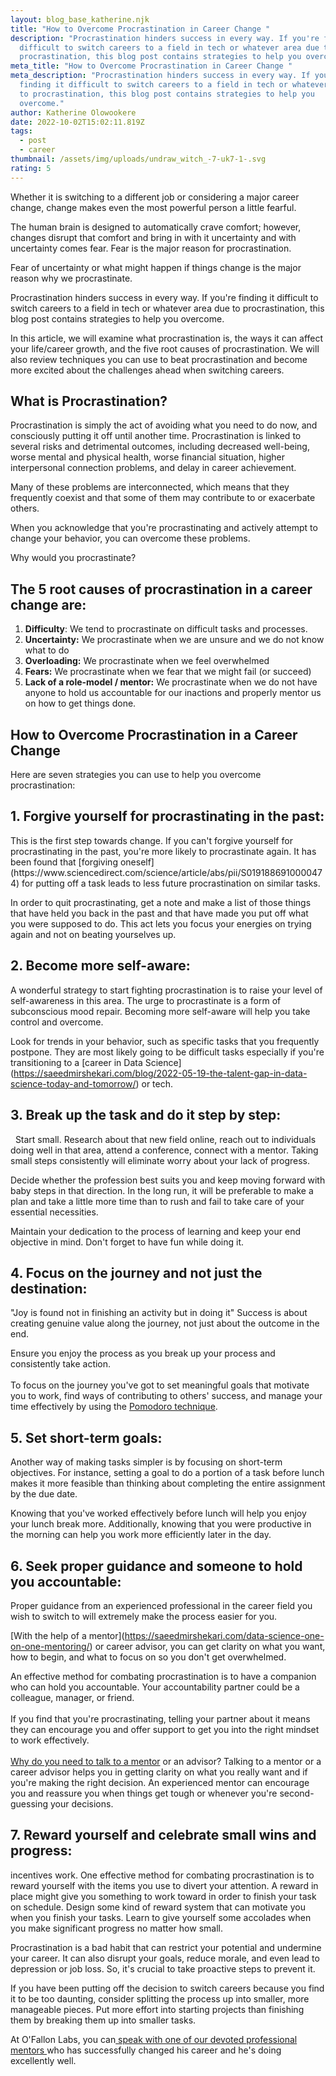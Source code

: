 ```yaml
---
layout: blog_base_katherine.njk
title: "How to Overcome Procrastination in Career Change "
description: "Procrastination hinders success in every way. If you're finding it
  difficult to switch careers to a field in tech or whatever area due to
  procrastination, this blog post contains strategies to help you overcome."
meta_title: "How to Overcome Procrastination in Career Change "
meta_description: "Procrastination hinders success in every way. If you're
  finding it difficult to switch careers to a field in tech or whatever area due
  to procrastination, this blog post contains strategies to help you
  overcome."
author: Katherine Olowookere
date: 2022-10-02T15:02:11.819Z
tags:
  - post
  - career
thumbnail: /assets/img/uploads/undraw_witch_-7-uk7-1-.svg
rating: 5
---
```

Whether it is switching to a different job or considering a major career change, change makes even the most powerful person a little fearful. 

The human brain is designed to automatically crave comfort; however, changes disrupt that comfort and bring in with it uncertainty and with uncertainty comes fear. Fear is the major reason for procrastination. 

Fear of uncertainty or what might happen if things change is the major reason why we procrastinate. 

Procrastination hinders success in every way. If you're finding it difficult to switch careers to a field in tech or whatever area due to procrastination, this blog post contains strategies to help you overcome.  

In this article, we will examine what procrastination is, the ways it can affect your life/career growth, and the five root causes of procrastination. We will also review techniques you can use to beat procrastination and become more excited about the challenges ahead when switching careers. 

<h2>What is Procrastination?</h2>

Procrastination is simply the act of avoiding what you need to do now, and consciously putting it off until another time. Procrastination is linked to several risks and detrimental outcomes, including decreased well-being, worse mental and physical health, worse financial situation, higher interpersonal connection problems, and delay in career achievement.

Many of these problems are interconnected, which means that they frequently coexist and that some of them may contribute to or exacerbate others.

When you acknowledge that you're procrastinating and actively attempt to change your behavior, you can overcome these problems.

Why would you procrastinate? 

<h2>The 5 root causes of procrastination in a career change are:</h2>

1. **Difficulty**: We tend to procrastinate on difficult tasks and processes.  
2. **Uncertainty:** We procrastinate when we are unsure and we do not know what to do
3. **Overloading:** We procrastinate when we feel overwhelmed
4. **Fears:** We procrastinate when we fear that we might fail (or succeed)
5. **Lack of a role-model / mentor:** We procrastinate when we do not have anyone to hold us accountable for our inactions and properly mentor us on how to get things done.

<h2>How to Overcome Procrastination in a Career Change</h2>

Here are seven strategies you can use to help you overcome procrastination:

<h2>1. Forgive yourself for procrastinating in the past:</h2> This is the first step towards change. If you can't forgive yourself for procrastinating in the past, you're more likely to procrastinate again. It has been found that [forgiving oneself](https://www.sciencedirect.com/science/article/abs/pii/S0191886910000474) for putting off a task leads to less future procrastination on similar tasks.

   In order to quit procrastinating, get a note and make a list of those things that have held you back in the past and that have made you put off what you were supposed to do. This act lets you focus your energies on trying again and not on beating yourselves up.

<h2>2. Become more self-aware:</h2> A wonderful strategy to start fighting procrastination is to raise your level of self-awareness in this area. The urge to procrastinate is a form of subconscious mood repair. Becoming more self-aware will help you take control and overcome.

Look for trends in your behavior, such as specific tasks that you frequently postpone. They are most likely going to be difficult tasks especially if you're transitioning to a \[career in Data Science](https://saeedmirshekari.com/blog/2022-05-19-the-talent-gap-in-data-science-today-and-tomorrow/) or tech.
<h2>3. Break up the task and do it step by step:</h2>  Start small. Research about that new field online, reach out to individuals doing well in that area, attend a conference, connect with a mentor. Taking small steps consistently will eliminate worry about your lack of progress.


Decide whether the profession best suits you and keep moving forward with baby steps in that direction. In the long run, it will be preferable to make a plan and take a little more time than to rush and fail to take care of your essential necessities.

Maintain your dedication to the process of learning and keep your end objective in mind. Don't forget to have fun while doing it.


<h2>4. Focus on the journey and not just the destination:</h2> "Joy is found not in finishing an activity but in doing it" Success is about creating genuine value along the journey, not just about the outcome in the end. 

Ensure you enjoy the process as you break up your process and consistently take action.\
   \
To focus on the journey you've got to set meaningful goals that motivate you to work, find ways of contributing to others' success, and manage your time effectively by using the [Pomodoro technique](https://francescocirillo.com/products/the-pomodoro-technique). 

<h2>5. Set short-term goals:</h2> Another way of making tasks simpler is by focusing on short-term objectives. For instance, setting a goal to do a portion of a task before lunch makes it more feasible than thinking about completing the entire assignment by the due date.


Knowing that you've worked effectively before lunch will help you enjoy your lunch break more. Additionally, knowing that you were productive in the morning can help you work more efficiently later in the day.
<h2>6. Seek proper guidance and someone to hold you accountable:</h2> Proper guidance from an experienced professional in the career field you wish to switch to will extremely make the process easier for you.

\[With the help of a mentor](https://saeedmirshekari.com/data-science-one-on-one-mentoring/) or career advisor, you can get clarity on what you want, how to begin, and what to focus on so you don't get overwhelmed. 

An effective method for combating procrastination is to have a companion who can hold you accountable. Your accountability partner could be a colleague, manager, or friend.\
   \
If you find that you're procrastinating, telling your partner about it means they can encourage you and offer support to get you into the right mindset to work effectively.\
   \
   [Why do you need to talk to a mentor](https://saeedmirshekari.com/blog/2022-08-15-why-you-need-a-data-science-career-mentor/) or an advisor? Talking to a mentor or a career advisor helps you in getting clarity on what you really want and if you're making the right decision. An experienced mentor can encourage you and reassure you when things get tough or whenever you're second-guessing your decisions. 

  <h2>7. Reward yourself and celebrate small wins and progress:</h2> incentives work. One effective method for combating procrastination is to reward yourself with the items you use to divert your attention. A reward in place might give you something to work toward in order to finish your task on schedule. Design some kind of reward system that can motivate you when you finish your tasks. Learn to give yourself some accolades when you make significant progress no matter how small.

   Procrastination is a bad habit that can restrict your potential and undermine your career. It can also disrupt your goals, reduce morale, and even lead to depression or job loss. So, it's crucial to take proactive steps to prevent it.

   If you have been putting off the decision to switch careers because you find it to be too daunting, consider splitting the process up into smaller, more manageable pieces. Put more effort into starting projects than finishing them by breaking them up into smaller tasks. 

   At O'Fallon Labs, you can[ speak with one of our devoted professional mentors ](https://saeedmirshekari.com/contact/)who has successfully changed his career and he's doing excellently well.